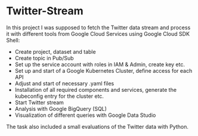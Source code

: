 # Twitter-Stream

In this project I was supposed to fetch the Twitter data stream and process it with different tools from Google Cloud Services using Google Cloud SDK Shell:
<ul>
  <li>Create project, dataset and table</li>
  <li>Create topic in Pub/Sub</li>
  <li>Set up the service account with roles in IAM & Admin, create key etc.</li>
  <li>Set up and start of a Google Kubernetes Cluster, define access for each API</li>
  <li>Adjust and start of necessary .yaml files</li>
  <li>Installation of all required components and services, generate the kubeconfig entry for the cluster etc.</li>
  <li>Start Twitter stream</li>
  <li>Analysis with Google BigQuery (SQL)</li>
  <li>Visualization of different queries with Google Data Studio</li> 
</ul>

The task also included a small evaluations of the Twitter data with Python.
